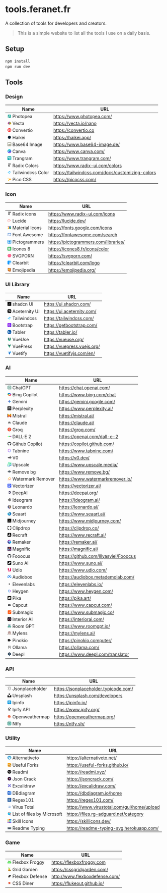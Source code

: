 # tools.feranet.fr

A collection of tools for developers and creators.

> This is a simple website to list all the tools I use on a daily basis.

## Setup

```bash
npm install
npm run dev
```

## Tools

### Design

| Name                                                                      | URL                                             |
| ------------------------------------------------------------------------- | ----------------------------------------------- |
| <img src="public/images/photopea.webp" width="12" /> Photopea             | https://www.photopea.com/                       |
| <img src="public/images/vecta.webp" width="12" /> Vecta                   | https://vecta.io/nano                           |
| <img src="public/images/convertio.webp" width="12" /> Convertio           | https://convertio.co                            |
| <img src="public/images/haikei.webp" width="12" /> Haikei                 | https://haikei.app/                             |
| <img src="public/images/base64.webp" width="12" /> Base64 Image           | https://www.base64-image.de/                    |
| <img src="public/images/canva.webp" width="12" /> Canva                   | https://www.canva.com/                          |
| <img src="public/images/trangram.webp" width="12" /> Trangram             | https://www.trangram.com/                       |
| <img src="public/images/radix.webp" width="12" /> Radix Colors            | https://www.radix-ui.com/colors                 |
| <img src="public/images/tailwindcss.webp" width="12" /> Tailwindcss Color | https://tailwindcss.com/docs/customizing-colors |
| <img src="public/images/picocss.webp" width="12" /> Pico CSS              | https://picocss.com/                            |

### Icon

| Name                                                                      | URL                                  |
| ------------------------------------------------------------------------- | ------------------------------------ |
| <img src="public/images/radix.webp" width="12" /> Radix icons             | https://www.radix-ui.com/icons       |
| <img src="public/images/lucide.webp" width="12" /> Lucide                 | https://lucide.dev/                  |
| <img src="public/images/material-icons.webp" width="12" /> Material Icons | https://fonts.google.com/icons       |
| <img src="public/images/font-awesome.webp" width="12" /> Font Awesome     | https://fontawesome.com/search       |
| <img src="public/images/pictogrammers.webp" width="12" /> Pictogrammers   | https://pictogrammers.com/libraries/ |
| <img src="public/images/icones8.webp" width="12" /> Icones 8              | https://icones8.fr/icons/color       |
| <img src="public/images/svgporn.webp" width="12" /> SVGPORN               | https://svgporn.com/                 |
| <img src="public/images/clearbit.webp" width="12" /> Clearbit             | https://clearbit.com/logo            |
| <img src="public/images/emojipedia.webp" width="12" /> Emojipedia         | https://emojipedia.org/              |

### UI Library

| Name                                                                    | URL                         |
| ----------------------------------------------------------------------- | --------------------------- |
| <img src="public/images/shadcn-ui.webp" width="12" /> shadcn UI         | https://ui.shadcn.com/      |
| <img src="public/images/aceternity-ui.webp" width="12" /> Aceternity UI | https://ui.aceternity.com/  |
| <img src="public/images/tailwindcss.webp" width="12" /> Tailwindcss     | https://tailwindcss.com/    |
| <img src="public/images/bootstrap.webp" width="12" /> Bootstrap         | https://getbootstrap.com/   |
| <img src="public/images/tabler.webp" width="12" /> Tabler               | https://tabler.io/          |
| <img src="public/images/vueuse.webp" width="12" /> VueUse               | https://vueuse.org/         |
| <img src="public/images/vuepress.webp" width="12" /> VuePress           | https://vuepress.vuejs.org/ |
| <img src="public/images/vuetify.webp" width="12" /> Vuetify             | https://vuetifyjs.com/en/   |

### AI

| Name                                                                            | URL                                   |
| ------------------------------------------------------------------------------- | ------------------------------------- |
| <img src="public/images/chatgpt.webp" width="12" /> ChatGPT                     | https://chat.openai.com/              |
| <img src="public/images/bing-copilot.webp" width="12" /> Bing Copilot           | https://www.bing.com/chat             |
| <img src="public/images/gemini.webp" width="12" /> Gemini                       | https://gemini.google.com/            |
| <img src="public/images/perplexity.webp" width="12" /> Perplexity               | https://www.perplexity.ai/            |
| <img src="public/images/mistral.webp" width="12" /> Mistral                     | https://mistral.ai/                   |
| <img src="public/images/claude.webp" width="12" /> Claude                       | https://claude.ai/                    |
| <img src="public/images/groq.webp" width="12" /> Groq                           | https://groq.com/                     |
| <img src="public/images/dalle2.webp" width="12" /> DALL·E 2                     | https://openai.com/dall-e-2           |
| <img src="public/images/github-copilot.webp" width="12" /> Github Copilot       | https://copilot.github.com/           |
| <img src="public/images/tabnine.webp" width="12" /> Tabnine                     | https://www.tabnine.com/              |
| <img src="public/images/v0.webp" width="12" /> V0                               | https://v0.dev/                       |
| <img src="public/images/upscale.webp" width="12" /> Upscale                     | https://www.upscale.media/            |
| <img src="public/images/remove-bg.webp" width="12" /> Remove bg                 | https://www.remove.bg/                |
| <img src="public/images/watermark-remover.webp" width="12" /> Watermark Remover | https://www.watermarkremover.io/      |
| <img src="public/images/vectorizer.webp" width="12" /> Vectorizer               | https://vectorizer.ai/                |
| <img src="public/images/deepai.webp" width="12" /> DeepAI                       | https://deepai.org/                   |
| <img src="public/images/ideogram.webp" width="12" /> Ideogram                   | https://ideogram.ai/                  |
| <img src="public/images/leonardo.webp" width="12" /> Leonardo                   | https://leonardo.ai/                  |
| <img src="public/images/seaart.webp" width="12" /> Seaart                       | https://www.seaart.ai/                |
| <img src="public/images/midjourney.webp" width="12" /> Midjourney               | https://www.midjourney.com/           |
| <img src="public/images/clipdrop.webp" width="12" /> Clipdrop                   | https://clipdrop.co/                  |
| <img src="public/images/recraft.webp" width="12" /> Recraft                     | https://www.recraft.ai/               |
| <img src="public/images/remaker.webp" width="12" /> Remaker                     | https://remaker.ai/                   |
| <img src="public/images/magnific.webp" width="12" /> Magnific                   | https://magnific.ai/                  |
| <img src="public/images/github-copilot.webp" width="12" /> Fooocus              | https://github.com/lllyasviel/Fooocus |
| <img src="public/images/suno-ai.webp" width="12" /> Suno AI                     | https://www.suno.ai/                  |
| <img src="public/images/udio.webp" width="12" /> Udio                           | https://www.udio.com/                 |
| <img src="public/images/audiobox.webp" width="12" /> Audiobox                   | https://audiobox.metademolab.com/     |
| <img src="public/images/elevenlabs.webp" width="12" /> Elevenlabs               | https://elevenlabs.io/                |
| <img src="public/images/heygen.webp" width="12" /> Heygen                       | https://www.heygen.com/               |
| <img src="public/images/pika.webp" width="12" /> Pika                           | https://pika.art/                     |
| <img src="public/images/capcut.webp" width="12" /> Capcut                       | https://www.capcut.com/               |
| <img src="public/images/submagic.webp" width="12" /> Submagic                   | https://www.submagic.co/              |
| <img src="public/images/interiorai.webp" width="12" /> Interior AI              | https://interiorai.com/               |
| <img src="public/images/roomgpt.webp" width="12" /> Room GPT                    | https://www.roomgpt.io/               |
| <img src="public/images/mylens.webp" width="12" /> Mylens                       | https://mylens.ai/                    |
| <img src="public/images/pinokio.webp" width="12" /> Pinokio                     | https://pinokio.computer/             |
| <img src="public/images/ollama.webp" width="12" /> Ollama                       | https://ollama.com/                   |
| <img src="public/images/deepl.webp" width="12" /> Deepl                         | https://www.deepl.com/translator      |

### API

| Name                                                                        | URL                                   |
| --------------------------------------------------------------------------- | ------------------------------------- |
| <img src="public/images/jsonplaceholder.webp" width="12" /> Jsonplaceholder | https://jsonplaceholder.typicode.com/ |
| <img src="public/images/unsplash.webp" width="12" /> Unsplash               | https://unsplash.com/developers       |
| <img src="public/images/ipinfo.webp" width="12" /> Ipinfo                   | https://ipinfo.io/                    |
| <img src="public/images/ipify.webp" width="12" /> Ipify API                 | https://www.ipify.org/                |
| <img src="public/images/openweathermap.webp" width="12" /> Openweathermap   | https://openweathermap.org/           |
| <img src="public/images/ntfy.webp" width="12" /> Ntfy                       | https://ntfy.sh/                      |

### Utility

| Name                                                                                          | URL                                        |
| --------------------------------------------------------------------------------------------- | ------------------------------------------ |
| <img src="public/images/alternativeto.webp" width="12" /> Alternativeto                       | https://alternativeto.net/                 |
| <img src="public/images/useful-forks.webp" width="12" /> Useful Forks                         | https://useful-forks.github.io/            |
| <img src="public/images/readmi.webp" width="12" /> Readmi                                     | https://readmi.xyz/                        |
| <img src="public/images/jsoncrack.webp" width="12" /> Json Crack                              | https://jsoncrack.com/                     |
| <img src="public/images/excalidraw.webp" width="12" /> Excalidraw                             | https://excalidraw.com/                    |
| <img src="public/images/dbdiagram.webp" width="12" /> DBdiagram                               | https://dbdiagram.io/home                  |
| <img src="public/images/regex101.webp" width="12" /> Regex101                                 | https://regex101.com/                      |
| <img src="public/images/virustotal.webp" width="12" /> Virus Total                            | https://www.virustotal.com/gui/home/upload |
| <img src="public/images/ListoffilesbyMicrosoft.webp" width="12" /> List of files by Microsoft | https://files.rg-adguard.net/category      |
| <img src="public/images/skillicons.webp" width="12" /> Skill Icons                            | https://skillicons.dev/                    |
| <img src="public/images/readme-typing.webp" width="12" /> Readme Typing                       | https://readme-typing-svg.herokuapp.com/   |


### Game

| Name                                                                       | URL                            |
| -------------------------------------------------------------------------- | ------------------------------ |
| <img src="public/images/flexboxfroggy.webp" width="12" /> Flexbox Froggy   | https://flexboxfroggy.com      |
| <img src="public/images/gridgarden.webp" width="12" /> Grid Garden         | https://cssgridgarden.com/     |
| <img src="public/images/flexboxdefense.webp" width="12" /> Flexbox Defense | http://www.flexboxdefense.com/ |
| <img src="public/images/cssdiner.webp" width="12" /> CSS Diner             | https://flukeout.github.io/    |
